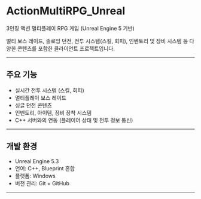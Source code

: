 # ActionMultiRPG_Unreal

3인칭 액션 멀티플레이 RPG 게임 (Unreal Engine 5 기반)

멀티 보스 레이드, 솔로잉 던전, 전투 시스템(스킬, 회피), 인벤토리 및 장비 시스템 등 다양한 콘텐츠를 포함한 클라이언트 프로젝트입니다.

---

## 주요 기능

- 실시간 전투 시스템 (스킬, 회피)
- 멀티플레이 보스 레이드
- 싱글 던전 콘텐츠
- 인벤토리, 아이템, 장비 장착 시스템
- C++ 서버와의 연동 (플레이어 상태 및 전투 정보 통신)

---

## 개발 환경

- Unreal Engine 5.3
- 언어: C++, Blueprint 혼합
- 플랫폼: Windows
- 버전 관리: Git + GitHub

---
